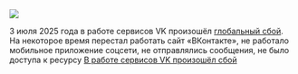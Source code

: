 <!--2025-07-03 12:00:00-->
<div class="yb">
  <div class="rss habr"><img src="https://habrastorage.org/getpro/habr/upload_files/3c5/581/6af/3c55816af141d5cb729b2fa9fc05a6e7.jpg" /><p>3&nbsp;июля 2025&nbsp;года в&nbsp;работе сервисов VK произошёл <a href="https://downdetector.su/vkontakte" rel="noopener noreferrer nofollow">глобальный сбой</a>. На некоторое время&nbsp;перестал работать сайт «ВКонтакте», не работало мобильное приложение соцсети, не&nbsp;отправлялись сообщения, не было доступа к&nbsp;ресурсу <a href="https://vkvideo.ru"... <p class="titl"><a href="https://habr.com/ru/news/924640/?utm_source=habrahabr&utm_medium=rss&utm_campaign=924640">В работе сервисов VK произошёл сбой</a></p></div>
</div>
